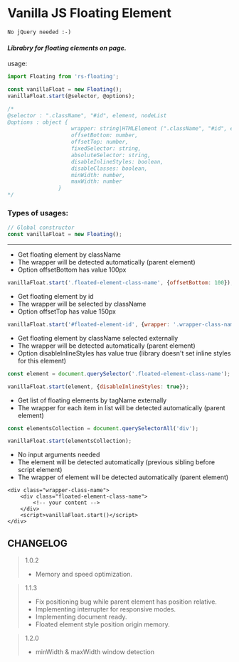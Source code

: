 # Vanilla JS Floating Element

`No jQuery needed :-)`

#### _Librabry for floating elements on page._

usage:

```javascript
import Floating from 'rs-floating';

const vanillaFloat = new Floating();
vanillaFloat.start(@selector, @options);

/*
@selector : ".className", "#id", element, nodeList
@options : object {
                    wrapper: string|HTMLElement (".className", "#id", element),
                    offsetBottom: number, 
                    offsetTop: number, 
                    fixedSelector: string, 
                    absoluteSelector: string, 
                    disableInlineStyles: boolean, 
                    disableClasses: boolean,
                    minWidth: number,
                    maxWidth: number
                }
*/
```

### Types of usages:

```javascript
// Global constructor
const vanillaFloat = new Floating();
``` 
----

* Get floating element by className
* The wrapper will be detected automatically (parent element)
* Option offsetBottom has value 100px

```javascript
vanillaFloat.start('.floated-element-class-name', {offsetBottom: 100});
```

* Get floating element by id
* The wrapper will be selected by className
* Option offsetTop has value 150px

```javascript
vanillaFloat.start('#floated-element-id', {wrapper: '.wrapper-class-name', offsetTop: 150});
```

* Get floating element by className selected externally
* The wrapper will be detected automatically (parent element)
* Option disableInlineStyles has value true (library doesn't set inline styles for this element)

```javascript
const element = document.querySelector('.floated-element-class-name');

vanillaFloat.start(element, {disableInlineStyles: true});
```

* Get list of floating elements by tagName externally
* The wrapper for each item in list will be detected automatically (parent element)


```javascript
const elementsCollection = document.querySelectorAll('div');

vanillaFloat.start(elementsCollection);
```

* No input arguments needed
* The element will be detected automatically (previous sibling before script element)
* The wrapper of element will be detected automatically (parent element)


```
<div class="wrapper-class-name">
    <div class="floated-element-class-name">
        <!-- your content -->
    </div>
    <script>vanillaFloat.start()</script>
</div>
``` 


## CHANGELOG
> 1.0.2 
> * Memory and speed optimization.

> 1.1.3 
> * Fix positioning bug while parent element has position relative.
> * Implementing interrupter for responsive modes.
> * Implementing document ready.
> * Floated element style position origin memory.

> 1.2.0 
> * minWidth & maxWidth window detection